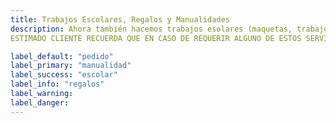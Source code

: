```yaml
---
title: Trabajos Escolares, Regalos y Manualidades
description: Ahora también hacemos trabajos esolares (maquetas, trabajos a computadora, etc.) También regalos con algún tipo de referencia, o manualidades.
ESTIMADO CLIENTE RECUERDA QUE EN CASO DE REQUERIR ALGUNO DE ESTOS SERVICIOS DEBES TOMAR EN CUENTA QUE SE TE COBRARÁ POR EL TIEMPO QUE TOME HACERLO, EL MATERIAL Y LA MANO DE OBRA. RECUERDA TAMBIÉN HACER TU PEDIDO CON TIEMPO.

label_default: "pedido" 
label_primary: "manualidad"
label_success: "escolar"
label_info: "regalos"
label_warning: 
label_danger: 
---
```

